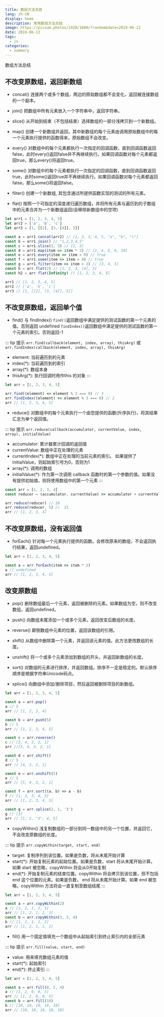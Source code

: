 ```yaml
---
title: 数组方法总结
lang: zh-CN
display: home
description: 常用数组方法总结
image: https://picsum.photos/1920/1080/?random&date=2019-06-13
date: 2019-06-13
tags:
  - js
categories:
  - summary
--- 
```


数组方法总结

<!-- more -->

## 不改变原数组，返回新数组

- concat()
连接两个或多个数组，两边的原始数组都不会变化，返回被连接数组的一个副本。

- join()
把数组中所有元素放入一个字符串中，返回字符串。

- slice()
从开始到结束（不包括结束）选择数组的一部分浅拷贝到一个新数组。

- map()
创建一个新数组并返回，其中新数组的每个元素由调用原始数组中的每一个元素执行提供的函数得来，原始数组不会改变。

- every()
对数组中的每个元素都执行一次指定的回调函数，直到回调函数返回false，此时every()返回false并不再继续执行。如果回调函数对每个元素都返回true，那么every()将返回true。

- some()
对数组中的每个元素都执行一次指定的回调函数，直到回调函数返回true，此时some()返回true并不再继续执行。如果回调函数对每个元素都返回false，那么some()将返回false。

- filter()
创建一个新数组, 其包含通过所提供函数实现的测试的所有元素。

- flat()
按照一个可指定的深度递归遍历数组，并将所有元素与遍历到的子数组中的元素合并为一个新数组返回(会移除新数组中的空项)

``` js
let arr1 = [1, 2, 3, 4, 5]
let arr2 = ['a', 'b', 'c']
let arr3 = [1, [[2], [3, [4]], 5]]

const a = arr1.concat(arr2) // [1, 2, 3, 4, 5, "a", "b", "c"]
const b = arr1.join() // "1,2,3,4,5"
const c = arr1.slice(1, 3) // [2, 3]
const d = arr1.map(item => item * 2) // [2, 4, 6, 8, 10]
const e = arr1.every(item => item > 0) // true
const f = arr1.some(item => item > 0) // true
const g = arr1.filter(item => item > 2) // [3, 4, 5]
const h = arr.flat(2) // [1, 2, 3, [4], 5]
const h2 = arr.flat(Infinity) // [1, 2, 3, 4, 5]

arr1 // [1, 2, 3, 4, 5]
arr2 // ['a', 'b', 'c']
arr3 // [1, [[2], [3, [4]], 5]]
```

## 不改变原数组，返回单个值

- find() 与 findIndex()
`find()`返回数组中满足提供的测试函数的第一个元素的值。否则返回 undefined
`findIndex()`返回数组中满足提供的测试函数的第一个元素的索引。否则返回-1

::: tip 提示
`arr.find(callback(element, index, array), thisArg)` 或 `arr.findIndex(callback(element, index, array), thisArg)`
  - element: 当前遍历到的元素
  - index(*): 当前遍历到的索引
  - array(*): 数组本身
  - thisArg(*): 执行回调时用作this 的对象
:::

``` js
let arr = [1, 2, 3, 4, 5]

arr.find((element) => element % 3 === 0) // 3
arr.findIndex((element) => element % 3 === 0) // 2
arr // [1, 2, 3, 4, 5]
```

- reduce()
对数组中的每个元素执行一个由您提供的函数(升序执行)，将其结果汇总为单个返回值。

::: tip 提示
`arr.reduce(callback(accumulator, currentValue, index, array), initialValue)`
 - accumulator: 累计器累计回调的返回值
 - currentValue: 数组中正在处理的元素
 - currentIndex(*): 数组中正在处理的当前元素的索引。 如果提供了initialValue，则起始索引号为0，否则为1
 - array(*): 调用的数组
 - initialValue(*): 作为第一次调用 callback 函数时的第一个参数的值。如果没有提供初始值，则将使用数组中的第一个元素
:::

``` js
const arr = [1, 2, 3, 4]
const reducer = (accumulator, currentValue) => accumulator + currentValue

arr.reduce(reducer) // 10
arr.reduce(reducer, 5) //  15
arr // [1, 2, 3, 4]
```

## 不改变原数组，没有返回值

- forEach()
针对每一个元素执行提供的函数。会修改原来的数组，不会返回执行结果，返回undefined。

``` js
let arr = [1, 2, 3, 4, 5]

const a = arr.forEach(item => item * 2)
a // undefined
arr // [1, 2, 3, 4, 5]
```

## 改变原数组

- pop()
删除数组最后一个元素，返回被删除的元素。如果数组为空，则不改变数组，返回undefined。

- push()
向数组末尾添加一个或多个元素，返回改变后数组的长度。

- reverse()
颠倒数组中元素的位置，返回该数组的引用。

- shift()
从数组中删除第一个元素，并返回该元素的值。此方法更改数组的长度。

- unshift()
将一个或多个元素添加到数组的开头，并返回新数组的长度。

- sort()
对数组的元素进行排序，并返回数组。排序不一定是稳定的。默认排序顺序是根据字符串Unicode码点。

- splice()
向数组中添加/删除项目，然后返回被删除项目的新数组。

``` js
let arr = [1, 2, 3, 4, 5]

const a = arr.pop()
a // 5
arr // [1, 2, 3, 4]

const b = arr.push(5)
b // 5
arr // [1, 2, 3, 4, 5]

const c = arr.reverse()
c // [5, 4, 3, 2, 1]
arr //[5, 4, 3, 2, 1]

const d = arr.shift()
d // 5
arr // [4, 3, 2, 1]

const e = arr.unshift(5)
e // 5
arr // [5, 4, 3, 2, 1]

const f = arr.sort((a, b) => a - b)
f // [1, 2, 3, 4, 5]
arr // [1, 2, 3, 4, 5]

const g = arr.splice(2, 1, '3')
g // [3]
arr // [1, 2, "3", 4, 5]
```

- copyWithin()
浅复制数组的一部分到同一数组中的另一个位置，并返回它，不会改变原数组的长度。

::: tip 提示
`arr.copyWithin(target, start, end)`
  - target: 复制序列到该位置。如果是负数，将从末尾开始计算
  - start(*): 开始复制元素的起始位置。如果是负数，start 将从末尾开始计算。如果 start 被忽略，copyWithin 将会从0开始复制
  - end(*): 开始复制元素的结束位置。copyWithin 将会拷贝到该位置，但不包括 end 这个位置的元素。如果是负数， end 将从末尾开始计算。如果 end 被忽略，copyWithin 方法将会一直复制至数组结尾
:::

``` js
let arr = [1, 2, 3, 4, 5]

const a = arr.copyWithin(2)
a // [1, 2, 1, 2, 3]
arr // [1, 2, 1, 2, 3]
const b = arr.copyWithin(3, 2, 4)
b // [1, 2, 1, 1, 2]
arr // [1, 2, 1, 1, 2]
```

- fill()
用一个固定值填充一个数组中从起始索引到终止索引内的全部元素

::: tip 提示
`arr.fill(value, start, end)`
  - value: 用来填充数组元素的值
  - start(*): 起始索引
  - end(*): 终止索引
:::

``` js
let arr = [1, 2, 3, 4, 5]

const a = arr.fill(0, 2, 4)
a // [1, 2, 0, 0, 5]
arr // [1, 2, 0, 0, 5]
const b = arr.fill(10)
b // [10, 10, 10, 10, 10]
arr // [10, 10, 10, 10, 10]
```